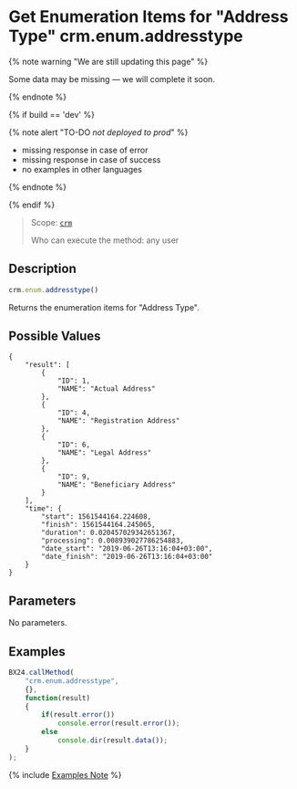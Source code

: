 # Get Enumeration Items for "Address Type" crm.enum.addresstype

{% note warning "We are still updating this page" %}

Some data may be missing — we will complete it soon.

{% endnote %}

{% if build == 'dev' %}

{% note alert "TO-DO _not deployed to prod_" %}

- missing response in case of error
- missing response in case of success
- no examples in other languages
  
{% endnote %}

{% endif %}

> Scope: [`crm`](../../../scopes/permissions.md)
>
> Who can execute the method: any user

## Description

```js
crm.enum.addresstype()
```

Returns the enumeration items for "Address Type".

## Possible Values

```
{
    "result": [
        {
            "ID": 1,
            "NAME": "Actual Address"
        },
        {
            "ID": 4,
            "NAME": "Registration Address"
        },
        {
            "ID": 6,
            "NAME": "Legal Address"
        },
        {
            "ID": 9,
            "NAME": "Beneficiary Address"
        }
    ],
    "time": {
        "start": 1561544164.224608,
        "finish": 1561544164.245065,
        "duration": 0.020457029342651367,
        "processing": 0.008939027786254883,
        "date_start": "2019-06-26T13:16:04+03:00",
        "date_finish": "2019-06-26T13:16:04+03:00"
    }
}
```

## Parameters

No parameters.

## Examples

```javascript
BX24.callMethod(
    "crm.enum.addresstype",
    {},
    function(result)
    {
        if(result.error())
            console.error(result.error());
        else
            console.dir(result.data());
    }
);
```

{% include [Examples Note](../../../../_includes/examples.md) %}